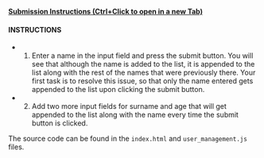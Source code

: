 [**Submission Instructions (Ctrl+Click to open in a new Tab)**](https://github.com/SocialHackersAcademy/FrontEndCourseExercises/#instructions)

#### INSTRUCTIONS

- 1) Enter a name in the input field and press the submit button. You will see that although the name is added to the list, it is appended to the list along with the rest of the names that were previously there. Your first task is to resolve this issue, so that only the name entered gets appended to the list upon clicking the submit button. 

- 2) Add two more input fields for surname and age that will get appended to the list along with the name every time the submit button is clicked.

The source code can be found in the `index.html` and `user_management.js` files.